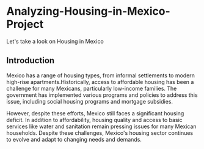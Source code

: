 # Analyzing-Housing-in-Mexico-Project
Let's take a look on Housing in Mexico


## Introduction
Mexico has a range of housing types, from informal settlements to modern high-rise apartments.Historically, access to affordable housing has been a challenge for many Mexicans, particularly low-income families. The government has implemented various programs and policies to address this issue, including social housing programs and mortgage subsidies.

However, despite these efforts, Mexico still faces a significant housing deficit. In addition to affordability, housing quality and access to basic services like water and sanitation remain pressing issues for many Mexican households. Despite these challenges, Mexico's housing sector continues to evolve and adapt to changing needs and demands.
